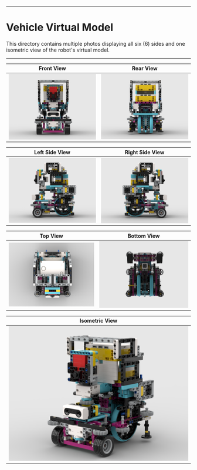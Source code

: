 
***

Vehicle Virtual Model
====

This directory contains multiple photos displaying all six (6) sides and one isometric view of the robot's virtual model.

***

| Front View                          | Rear View                       |
| ----------------------------------- | ------------------------------- |
|<img src = "https://github.com/AbeBuck/BSU-Spartan-Team_FE-2024/blob/main/Vehicle%20Virtual%20Images/Front_View_Virtual-BSU_Spartan_Team.png?" width = "700">|<img src = "https://github.com/AbeBuck/BSU-Spartan-Team_FE-2024/blob/main/Vehicle%20Virtual%20Images/Rear_View_Virtual-BSU_Spartan_Team.png?" width = "700">|

| Left Side View                      | Right Side View                 |
| ----------------------------------- | ------------------------------- |
|<img src = "https://github.com/AbeBuck/BSU-Spartan-Team_FE-2024/blob/main/Vehicle%20Virtual%20Images/Left_Side_View_Virtual-BSU_Spartan_Team.png?" width = "700">|<img src = "https://github.com/AbeBuck/BSU-Spartan-Team_FE-2024/blob/main/Vehicle%20Virtual%20Images/Right_Side_View_Virtual-BSU_Spartan_Team.png?" width = "700">|

| Top View                            | Bottom  View                    | 
| ----------------------------------- | ------------------------------- |
|<img src = "https://github.com/AbeBuck/BSU-Spartan-Team_FE-2024/blob/main/Vehicle%20Virtual%20Images/Top_View_Virtual-BSU_Spartan_Team.png?" width = "700">|<img src = "https://github.com/AbeBuck/BSU-Spartan-Team_FE-2024/blob/main/Vehicle%20Virtual%20Images/Bottom_View_Virtual-BSU_Spartan_Team.png?" width = "700">|

| Isometric View                                                        |
| --------------------------------------------------------------------- |
|<img src = "https://github.com/AbeBuck/BSU-Spartan-Team_FE-2024/blob/main/Vehicle%20Virtual%20Images/Isometric_View_Virtual-BSU_Spartan_Team.png?" width = "700">|

